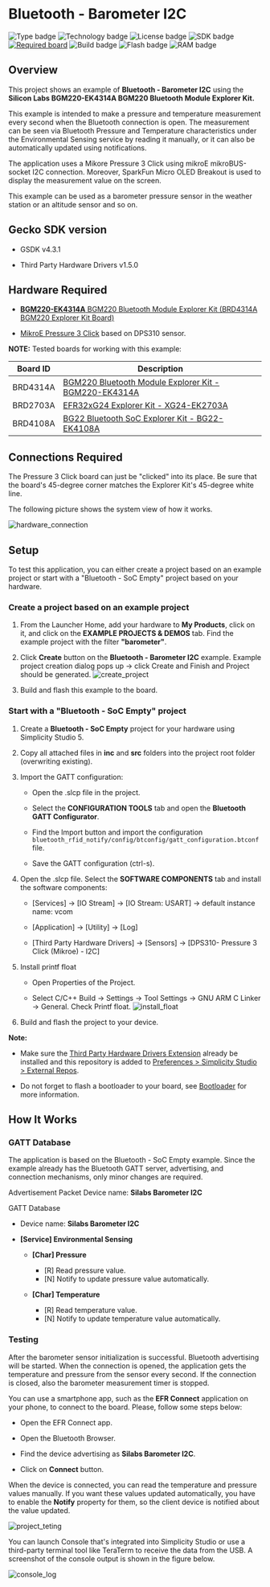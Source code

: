 # Bluetooth - Barometer I2C #
![Type badge](https://img.shields.io/badge/dynamic/json?url=https://raw.githubusercontent.com/SiliconLabs/application_examples_ci/master/bluetooth_applications/bluetooth_explorer_kit_i2c_barometer_common.json&label=Type&query=type&color=green)
![Technology badge](https://img.shields.io/badge/dynamic/json?url=https://raw.githubusercontent.com/SiliconLabs/application_examples_ci/master/bluetooth_applications/bluetooth_explorer_kit_i2c_barometer_common.json&label=Technology&query=technology&color=green)
![License badge](https://img.shields.io/badge/dynamic/json?url=https://raw.githubusercontent.com/SiliconLabs/application_examples_ci/master/bluetooth_applications/bluetooth_explorer_kit_i2c_barometer_common.json&label=License&query=license&color=green)
![SDK badge](https://img.shields.io/badge/dynamic/json?url=https://raw.githubusercontent.com/SiliconLabs/application_examples_ci/master/bluetooth_applications/bluetooth_explorer_kit_i2c_barometer_common.json&label=SDK&query=sdk&color=green)
[![Required board](https://img.shields.io/badge/Mikroe-Pressure%203%20Click-green)](https://www.mikroe.com/pressure-3-click)
![Build badge](https://img.shields.io/endpoint?url=https://raw.githubusercontent.com/SiliconLabs/application_examples_ci/master/bluetooth_applications/bluetooth_explorer_kit_i2c_barometer_build_status.json)
![Flash badge](https://img.shields.io/badge/dynamic/json?url=https://raw.githubusercontent.com/SiliconLabs/application_examples_ci/master/bluetooth_applications/bluetooth_explorer_kit_i2c_barometer_common.json&label=Flash&query=flash&color=blue)
![RAM badge](https://img.shields.io/badge/dynamic/json?url=https://raw.githubusercontent.com/SiliconLabs/application_examples_ci/master/bluetooth_applications/bluetooth_explorer_kit_i2c_barometer_common.json&label=RAM&query=ram&color=blue)

## Overview ##

This project shows an example of **Bluetooth - Barometer I2C** using the **Silicon Labs BGM220-EK4314A BGM220 Bluetooth Module Explorer Kit.**

This example is intended to make a pressure and temperature measurement every second when the Bluetooth connection is open. The measurement can be seen via Bluetooth Pressure and Temperature characteristics under the Environmental Sensing service by reading it manually, or it can also be automatically updated using notifications.

The application uses a Mikore Pressure 3 Click using mikroE mikroBUS-socket I2C connection. Moreover, SparkFun Micro OLED Breakout is used to display the measurement value on the screen.

This example can be used as a barometer pressure sensor in the weather station or an altitude sensor and so on.

##  Gecko SDK version ##

 - GSDK v4.3.1

 - Third Party Hardware Drivers v1.5.0

## Hardware Required ##

- [**BGM220-EK4314A** BGM220 Bluetooth Module Explorer Kit (BRD4314A BGM220 Explorer Kit Board)](https://www.silabs.com/development-tools/wireless/bluetooth/bgm220-explorer-kit)

- [MikroE Pressure 3 Click](https://www.mikroe.com/pressure-3-click) based on DPS310 sensor.

**NOTE:**
Tested boards for working with this example:

| Board ID | Description  |
| ---------------------- | ------ |
| BRD4314A | [BGM220 Bluetooth Module Explorer Kit - BGM220-EK4314A](https://www.silabs.com/development-tools/wireless/bluetooth/bgm220-explorer-kit?tab=overview)  |
| BRD2703A | [EFR32xG24 Explorer Kit - XG24-EK2703A ](https://www.silabs.com/development-tools/wireless/efr32xg24-explorer-kit?tab=overview)    |
| BRD4108A | [BG22 Bluetooth SoC Explorer Kit - BG22-EK4108A](https://www.silabs.com/development-tools/wireless/bluetooth/bg22-explorer-kit?tab=overview)  |


## Connections Required ##

The Pressure 3 Click board can just be "clicked" into its place. Be sure that the board's 45-degree corner matches the Explorer Kit's 45-degree white line.

The following picture shows the system view of how it works.

![hardware_connection](image/hardware_connection.png)

## Setup ##

To test this application, you can either create a project based on an example project or start with a "Bluetooth - SoC Empty" project based on your hardware.

### Create a project based on an example project ###

1. From the Launcher Home, add your hardware to **My Products**, click on it, and click on the **EXAMPLE PROJECTS & DEMOS** tab. Find the example project with the filter **"barometer"**.

2. Click **Create** button on the **Bluetooth - Barometer I2C** example. Example project creation dialog pops up -> click Create and Finish and Project should be generated.
![create_project](image/create_project.png)

3. Build and flash this example to the board.

### Start with a "Bluetooth - SoC Empty" project ###

1. Create a **Bluetooth - SoC Empty** project for your hardware using Simplicity Studio 5.

2. Copy all attached files in **inc** and **src** folders into the project root folder (overwriting existing).

3. Import the GATT configuration:

    - Open the .slcp file in the project.

    - Select the **CONFIGURATION TOOLS** tab and open the **Bluetooth GATT Configurator**.
    
    - Find the Import button and import the configuration `bluetooth_rfid_notify/config/btconfig/gatt_configuration.btconf` file.

    - Save the GATT configuration (ctrl-s).

4. Open the .slcp file. Select the **SOFTWARE COMPONENTS** tab and install the software components:

    - [Services] → [IO Stream] → [IO Stream: USART] → default instance name: vcom

    - [Application] → [Utility] → [Log]

    - [Third Party Hardware Drivers] → [Sensors] → [DPS310- Pressure 3 Click (Mikroe) - I2C]

5. Install printf float

    - Open Properties of the Project.

    - Select C/C++ Build → Settings → Tool Settings → GNU ARM C Linker → General. Check Printf float.
    ![install_float](image/install_float.png)

6. Build and flash the project to your device.

**Note:**

- Make sure the [Third Party Hardware Drivers Extension](https://github.com/SiliconLabs/third_party_hw_drivers_extension/blob/master/README.md) already be installed and this repository is added to [Preferences > Simplicity Studio > External Repos](https://docs.silabs.com/simplicity-studio-5-users-guide/latest/ss-5-users-guide-about-the-launcher/welcome-and-device-tabs).

- Do not forget to flash a bootloader to your board, see [Bootloader](https://github.com/SiliconLabs/bluetooth_applications/blob/master/README.md#bootloader) for more information.

## How It Works ##

### GATT Database ###

The application is based on the Bluetooth - SoC Empty example. Since the example already has the Bluetooth GATT server, advertising, and connection mechanisms, only minor changes are required. 

Advertisement Packet Device name: **Silabs Barometer I2C**

GATT Database

- Device name: **Silabs Barometer I2C**

- **[Service] Environmental Sensing**

    - **[Char] Pressure**

        - [R] Read pressure value.
        - [N] Notify to update pressure value automatically.
  
    - **[Char] Temperature**

        - [R] Read temperature value.
        - [N] Notify to update temperature value automatically.

### Testing ###

After the barometer sensor initialization is successful. Bluetooth advertising will be started. When the connection is opened, the application gets the temperature and pressure from the sensor every second. If the connection is closed, also the barometer measurement timer is stopped.

You can use a smartphone app, such as the **EFR Connect** application on your phone, to connect to the board. Please, follow some steps below:

- Open the EFR Connect app.

- Open the Bluetooth Browser.

- Find the device advertising as **Silabs Barometer I2C**.

- Click on **Connect** button.

When the device is connected, you can read the temperature and pressure values manually. If you want these values updated automatically, you have to enable the **Notify** property for them, so the client device is notified about the value updated.

![project_teting](image/project_testing.png)

You can launch Console that's integrated into Simplicity Studio or use a third-party terminal tool like TeraTerm to receive the data from the USB. A screenshot of the console output is shown in the figure below.

![console_log](image/console_log.png)
